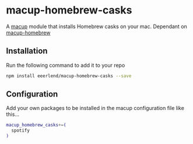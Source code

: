 # macup-homebrew-casks

A [macup](https://github.com/eeerlend/macup) module that installs Homebrew casks on your mac. Dependant on [macup-homebrew](https://github.com/eeerlend/macup-homebrew) 

## Installation
Run the following command to add it to your repo

```bash
npm install eeerlend/macup-homebrew-casks --save
```

## Configuration
Add your own packages to be installed in the macup configuration file like this...

```bash
macup_homebrew_casks+=(
  spotify
)
```
